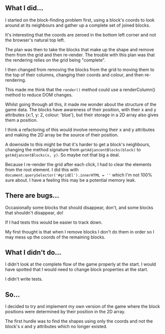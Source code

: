 ## What I did...

I started on the block-finding problem first, using a block's coords to look around at its neighbours and gather up a complete set of joined blocks.

It's interesting that the coords are zeroed in the bottom left corner and not the browser's natural top left.

The plan was then to take the blocks that make up the shape and remove them from the grid and then re-render. The trouble with this plan was that the rendering relies on the grid being "complete".

I then changed from removing the blocks from the grid to moving them to the top of their columns, changing their coords and colour, and then re-rendering.

This made me think that the `render()` method could use a renderColumn() method to reduce DOM changes.

Whilst going through all this, it made me wonder about the structure of the game data. The blocks have awareness of their position, with their x and y attributes {x:1, y: 2, colour: 'blue'}, but their storage in a 2D array also gives them a position.

I think a refactoring of this would involve removing their x and y attributes and making the 2D array be the source of their position.

A downside to this might be that it's harder to get a block's neighbours, changing the method signature from `getAdjancentBlocks(block)` to `getAdjancentBlocks(x, y)`. So maybe not that big a deal.

Because I re-render the grid after each click, I had to clear the elements from the root element. I did this with `document.querySelector('#gridEl').innerHTML = ''` which I'm not 100% sure about. I have a feeling this may be a potential memory leak.

## There are bugs...

Occasionally some blocks that should disappear, don't, and some blocks that shouldn't disappear, do!

If I had tests this would be easier to track down.

My first thought is that when I remove blocks I don't do them in order so I may mess up the coords of the remaining blocks.

## What I didn't do...

I didn't look at the complete flow of the game properly at the start. I would have spotted that I would need to change block properties at the start.

I didn't write tests.

## So...

I decided to try and implement my own version of the game where the block positions were determined by their position in the 2D array.

The first hurdle was to find the shapes using only the coords and not the block's x and y attributes which no longer existed.
